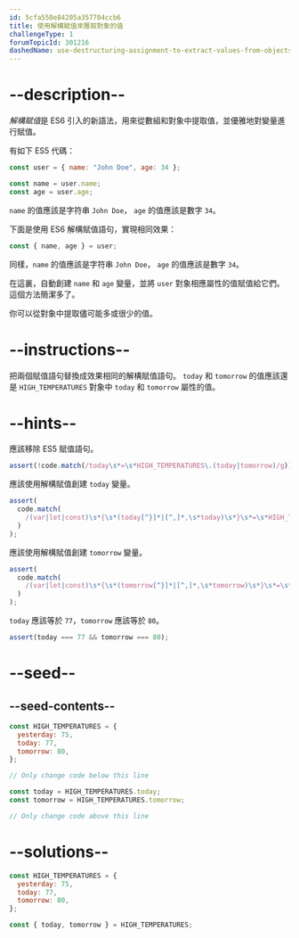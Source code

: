 ```yaml
---
id: 5cfa550e84205a357704ccb6
title: 使用解構賦值來獲取對象的值
challengeType: 1
forumTopicId: 301216
dashedName: use-destructuring-assignment-to-extract-values-from-objects
---
```


# --description--

<dfn>解構賦值</dfn>是 ES6 引入的新語法，用來從數組和對象中提取值，並優雅地對變量進行賦值。

有如下 ES5 代碼：

```js
const user = { name: "John Doe", age: 34 };

const name = user.name;
const age = user.age;
```

`name` 的值應該是字符串 `John Doe`， `age` 的值應該是數字 `34`。

下面是使用 ES6 解構賦值語句，實現相同效果：

```js
const { name, age } = user;
```

同樣，`name` 的值應該是字符串 `John Doe`， `age` 的值應該是數字 `34`。

在這裏，自動創建 `name` 和 `age` 變量，並將 `user` 對象相應屬性的值賦值給它們。 這個方法簡潔多了。

你可以從對象中提取儘可能多或很少的值。

# --instructions--

把兩個賦值語句替換成效果相同的解構賦值語句。 `today` 和 `tomorrow` 的值應該還是 `HIGH_TEMPERATURES` 對象中 `today` 和 `tomorrow` 屬性的值。

# --hints--

應該移除 ES5 賦值語句。

```js
assert(!code.match(/today\s*=\s*HIGH_TEMPERATURES\.(today|tomorrow)/g));
```

應該使用解構賦值創建 `today` 變量。

```js
assert(
  code.match(
    /(var|let|const)\s*{\s*(today[^}]*|[^,]*,\s*today)\s*}\s*=\s*HIGH_TEMPERATURES(;|\s+|\/\/)/g
  )
);
```

應該使用解構賦值創建 `tomorrow` 變量。

```js
assert(
  code.match(
    /(var|let|const)\s*{\s*(tomorrow[^}]*|[^,]*,\s*tomorrow)\s*}\s*=\s*HIGH_TEMPERATURES(;|\s+|\/\/)/g
  )
);
```

`today` 應該等於 `77`，`tomorrow` 應該等於 `80`。

```js
assert(today === 77 && tomorrow === 80);
```

# --seed--

## --seed-contents--

```js
const HIGH_TEMPERATURES = {
  yesterday: 75,
  today: 77,
  tomorrow: 80,
};

// Only change code below this line

const today = HIGH_TEMPERATURES.today;
const tomorrow = HIGH_TEMPERATURES.tomorrow;

// Only change code above this line
```

# --solutions--

```js
const HIGH_TEMPERATURES = {
  yesterday: 75,
  today: 77,
  tomorrow: 80,
};

const { today, tomorrow } = HIGH_TEMPERATURES;
```
